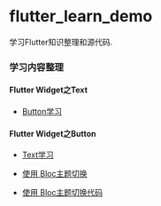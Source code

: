 # flutter_learn_demo

学习Flutter知识整理和源代码.

### 学习内容整理
#### Flutter Widget之Text
- [Button学习](https://github.com/leasual/FlutterLearn/blob/master/flutter_learn_demo/lib/text/README.md)
#### Flutter Widget之Button
- [Text学习](https://github.com/leasual/FlutterLearn/blob/master/flutter_learn_demo/lib/button/README.md)

- [使用 Bloc主题切换](https://medium.com/flutter-community/flutter-how-to-change-the-apps-theme-at-runtime-using-the-bloc-pattern-30a3e3ce5b6a)
- [使用 Bloc主题切换代码](https://github.com/jorgecoca/theme_switcher/tree/theme-switcher-tutorial-1)

